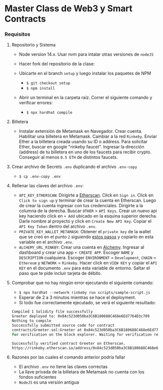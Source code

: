 # Master Class de Web3 y Smart Contracts

### Requisitos

1. Repositorio y Sistema

   - Node version 14.x. Usar nvm para intalar otras versiones de `nodeJS`

   - Hacer fork del repositorio de la clase:
   - Ubicarte en el branch `setup` y luego instalar los paquetes de NPM
     - `$ git checkout setup`
     - `$ npm install`
   - Abrir un terminal en la carpeta raíz. Correr el siguiente comando y verificar errores:
     - `$ npx hardhat compile`

2. Billetera

   - Instalar extensión de Metamask en Navegador. Crear cuenta. Habilitar una billetera en Metamask. Cambiar a la red `Rinkeby`. Enviar Ether a la billetera creada usando su ID o address. Para solicitar Ether, buscar en google "rinkeby faucet". Ingresar la dirección (address) de tu billetera en uno de los faucets para recibir crypto. Conseguir al menos `0.5 ETH` de distintos faucets.

3. Crear archivo de Secrets `.env` duplicando el archivo `.env-copy`

   - `$ cp .env-copy .env`

4. Rellenar las claves del archivo `.env`:

   - `API_KEY_ETHERSCAN`: Dirigirte a [Etherscan](http://etherscan.io/). Click en `Sign in`. Click en `Click to sign up` y terminar de crear la cuenta en Etherscan. Luego de crear la cuenta ingresar con tus credenciales. Dirigirte a la columna de la derecha. Buscar `OTHER` > `API Keys`. Crear un nuevo api key haciendo click en `+ Add` ubicado en la esquina superior derecha. Darle nombre al proyecto y click en `Create New API Key`. Copiar el `API Key Token` dentro del archivo `.env`.
   - `PRIVATE_KEY_WALLET_METAMASK`: Obtener el `private key` de la wallet que se creó en el punto `2` siguiendo [estos pasos](http://help.silamoney.com/en/articles/4254246-how-to-generate-ethereum-keys#:~:text=Retrieving%20your%20Private%20Key%20using,password%20and%20then%20click%20Confirm.) y copiarlo en esta variable en el archivo `.env`.
   - `ALCHEMY_URL_RINKBY`: Crear una cuenta en [Alchemy](https://dashboard.alchemyapi.io/). Ingresar al dashboard y crear una app `+ CREATE APP`. Escoger `NAME` y `DESCRIPTION` cualquiera. Escoger `ENVIRONMENT` = `Development`, `CHAIN` = `Ethereum` y `NETWORK` = `Rinkeby`. Hacer click en `VIEW KEY` y copiar el `API KEY` en el documento `.env` para esta variable de entorno. Saltar el paso que te pide incluir tarjeta de débito.

5. Comprobar que no hay ningún error ejecutando el siguiente comando:

   - `$ npx hardhat --network rinkeby run scripts/sample-script.js`
   - Esperar de 2 a 3 minutos mientras se hace el deployment.
   - Si todo fue correctamente ejecutado, se verá el siguiente resultado:

   ```bash
   Compiled 1 Solidity file successfully
   Greeter deployed to: 0x84c523d050ba3C6B180688C468e6Ed7764D3c709
   Nothing to compile
   Successfully submitted source code for contract
   contracts/Greeter.sol:Greeter at 0x84c523d050ba3C6B180688C468e6Ed7764D3c709
   for verification on the block explorer. Waiting for verification result...

   Successfully verified contract Greeter on Etherscan.
   https://rinkeby.etherscan.io/address/0x84c523d050ba3C6B180688C468e6Ed7764D3c709#code
   ```

6. Razones por las cuales el comando anterior podría fallar

   - El archivo `.env` no tiene las claves correctas
   - La llave privada de la billetara de Metamask no cuenta con los fondos suficientes
   - `NodeJS` es una versión antigua
